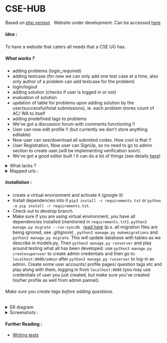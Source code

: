 # CSE-HUB

Based on [php version](https://github.com/harshraj22/contest) &nbsp; Website under development. Can be accessed [here](https://harshraj22.pythonanywhere.com/)

##### Idea :
To have a website that caters all needs that a CSE UG has.

##### What works ?

* adding problems (login_required)
* adding testcase (for now we can only add one test case at a time, also only author of a problem can add testcase for the problem)
* login/logout
* adding solution (checks if user is logged in or not)
* evaluation of solution
* updation of table for problems upon adding solution by the user(successful/total submissions), ie. each problem stores count of AC/ WA to itself
* adding predefined tags to problems
* We've got a discussion forum with comments functioning !!
* User can now edit profile !! (but currently we don't store anything editable)
* Now user can see/download all submited codes. How cool is that !!
* User Registration, Now user can SignUp, so no need to go to admin section to create user.(will be implementing verification soon).
* We've got a good editor built ! It can do a lot of things (see details [here](https://github.com/harshraj22/CSE_HUB/pull/57))

<details>
<summary> What lacks ? </summary>

* Only mode of submission is through file upload
* No work is done for creating a contest
* frontend for various pages
* Editing of: problem/ added testcase
</details>

<details>
<summary> Mapped urls :</summary>

* ```admin/```
* ```''```
* ```profile/<username>```
* ```profile/<username>/edit```
* ```problems/add```
* ```problems/display/<int:problem_id>```
* ```problems/add/testcase```
* ```problems/submit/<int:problem_id>```
* ```submit/<int:id>/```
* ```submissions/<str:username>/```
* ```submissions/<str:username>/view/<int:id>/```
* ```submissions/download/<int:id>/```
* ```problems```
* ```login```
* ```logout```
* ```forum```
* ```forum/post/<int:post_id>/```
* ```editor/```
</details>

##### Installation :

* create a virtual environment and activate it (google it)
* Install dependencies into it ```pip3 install -r requirements.txt``` or ```python -m pip install -r requirements.txt```.
* Check out to develop branch.
* Make sure if you are using virtual environment, you have all dependencies installed (mentioned in ```requirements.txt```). ```python3 manage.py migrate --run-syncdb ``` [read here](https://stackoverflow.com/a/37799885/10127204) (p.s. all migration files are being ignored, see .gitignore) , ```python3 manage.py makemigrations``` and ```python3 manage.py migrate```. This will update database with tables as we describe in models.py. Then ```python3 manage.py runserver``` and play around testing what all has been developed.
use ```python3 manage.py createsuperuser``` to create admin credentials and then go to ```localhost:8080/admin``` after ```python3 manage.py runserver``` to log-in as admin. Create some user accounts/ profile pages/ question tags etc and play along with them, logging in from ```localhost:8080``` (you may use credentials of user you just created, but make sure you've created his/her profile as well from admin pannel).
###### Make sure you create tags before adding questions.

<details>
  <summary> ER diagram </summary>
  <div align = "center">
    <img src="https://i.ibb.co/Ssfww6v/er.png" alt="Entity Relationship Diagram"></div>

</details>


<details>
  <summary> Screenshots : </summary>
    <img src="https://user-images.githubusercontent.com/46635452/78997198-b2cd5000-7b63-11ea-9a2a-6942958f3ed8.png" alt="user profile"></img>
    <img src="https://user-images.githubusercontent.com/46635452/78997236-ca0c3d80-7b63-11ea-835d-ecfcd8d53fd5.png" alt="proble statement"></img>
    <img src="https://user-images.githubusercontent.com/46635452/78996997-6bdf5a80-7b63-11ea-972f-25a303eeaf90.png" alt="submission code"></img>
    <img src="https://user-images.githubusercontent.com/46635452/78996675-b3b1b200-7b62-11ea-8032-68bd97240ef6.png" alt="new post"></img>
    <img src="https://user-images.githubusercontent.com/46635452/78400079-ae5ce080-7613-11ea-8394-f35e26adb7b1.png" alt="code editor"></img>

</details>

#### Further Reading :
* [Writing tests](https://developer.mozilla.org/en-US/docs/Learn/Server-side/Django/Testing)
